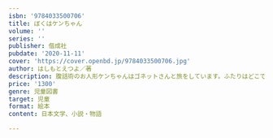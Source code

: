 ```yaml
---
isbn: '9784033500706'
title: ぼくはケンちゃん
volume: ''
series: ''
publisher: 偕成社
pubdate: '2020-11-11'
cover: 'https://cover.openbd.jp/9784033500706.jpg'
author: はしもとえつよ／著
description: 腹話術のお人形ケンちゃんはゴネットさんと旅をしています。ふたりはどこでも大人気。町一番の悪党、ワルソー一族に狙われて…！
price: '1300'
genre: 児童図書
target: 児童
format: 絵本
content: 日本文学、小説・物語

---
```

